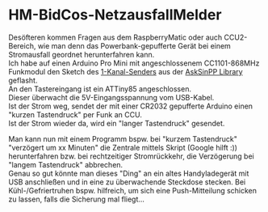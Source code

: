 # HM-BidCos-NetzausfallMelder

Desöfteren kommen Fragen aus dem RaspberryMatic oder auch CCU2-Bereich, wie man denn das Powerbank-gepufferte Gerät bei einem Stromausfall geordnet herunterfahren kann.<br>
Ich habe auf einen Arduino Pro Mini mit angeschlossenem CC1101-868MHz Funkmodul den Sketch des [1-Kanal-Senders](https://github.com/…/…/master/examples/HM-RC-P1/HM-RC-P1.ino) aus der [AskSinPP Library](https://github.com/pa-pa/AskSinPP) geflasht.<br>
An den Tastereingang ist ein ATTiny85 angeschlossen.<br>
Dieser überwacht die 5V-Eingangsspannung vom USB-Kabel.<br>
Ist der Strom weg, sendet der mit einer CR2032 gepufferte Arduino einen "kurzen Tastendruck" per Funk an CCU.<br>
Ist der Strom wieder da, wird ein "langer Tastendruck" gesendet. <br>

Man kann nun mit einem Programm bspw. bei "kurzem Tastendruck" "verzögert um xx Minuten" die Zentrale mittels Skript (Google hilft :)) herunterfahren bzw. bei rechtzeitiger Stromrückkehr, die Verzögerung bei "langem Tastendruck" abbrechen.<br>
Genau so gut könnte man dieses "Ding" an ein altes Handyladegerät mit USB anschließen und in eine zu überwachende Steckdose stecken. Bei Kühl-/Gefriertruhen bspw. hilfreich, um sich eine Push-Mitteilung schicken zu lassen, falls die Sicherung mal fliegt...
